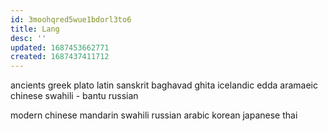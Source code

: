 ```yaml
---
id: 3moohqred5wue1bdorl3to6
title: Lang
desc: ''
updated: 1687453662771
created: 1687437411712
---
```


ancients
  greek
    plato
  latin
  sanskrit
    baghavad ghita
  icelandic
    edda
  aramaeic
  chinese
  swahili - bantu
  russian

modern
  chinese
    mandarin
  swahili
  russian
  arabic
  korean
  japanese
  thai
